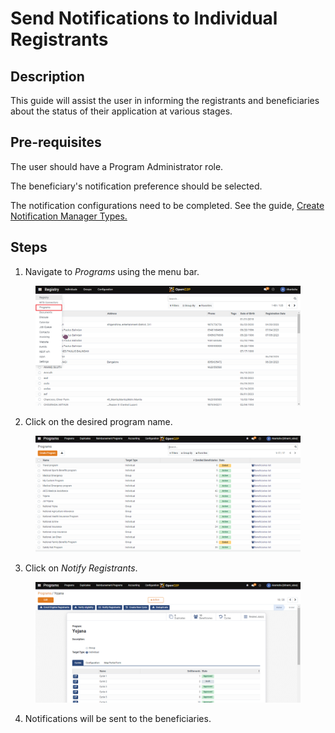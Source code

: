 # Send Notifications to Individual Registrants

## Description

This guide will assist the user in informing the registrants and beneficiaries about the status of their application at various stages.

## Pre-requisites

The user should have a Program Administrator role.

The beneficiary's notification preference should be selected.

The notification configurations need to be completed. See the guide, [Create Notification Manager Types.](create-notification-manager-types/)

## Steps

1. Navigate to _Programs_ using the menu bar.

<figure><img src="../../.gitbook/assets/home-page-openg2p (4).png" alt=""><figcaption></figcaption></figure>

2. Click on the desired program name.

<figure><img src="../../.gitbook/assets/all-program-multiapproval (4).PNG" alt=""><figcaption></figcaption></figure>

3. Click on _Notify Registrants_.

<figure><img src="../../.gitbook/assets/deduplication-deduplicate.PNG" alt=""><figcaption></figcaption></figure>

4. Notifications will be sent to the beneficiaries.
